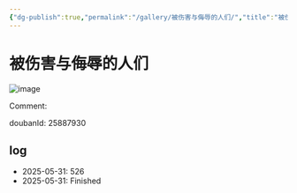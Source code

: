 ```yaml
---
{"dg-publish":true,"permalink":"/gallery/被伤害与侮辱的人们/","title":"被伤害与侮辱的人们","created":"2025-06-02T12:37:17.184+08:00"}
---
```



# 被伤害与侮辱的人们

![image](https://hiraeth-picbed.oss-cn-beijing.aliyuncs.com/20250531154033.webp)

Comment: 



doubanId: 25887930

## log

- 2025-05-31: 526
- 2025-05-31: Finished

